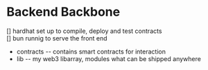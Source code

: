 # Backend Backbone
[] hardhat set up to compile, deploy and test contracts  
[] bun runnig to serve the front end

- contracts
-- contains smart contracts for interaction
- lib
-- my web3 libarray, modules what can be shipped anywhere